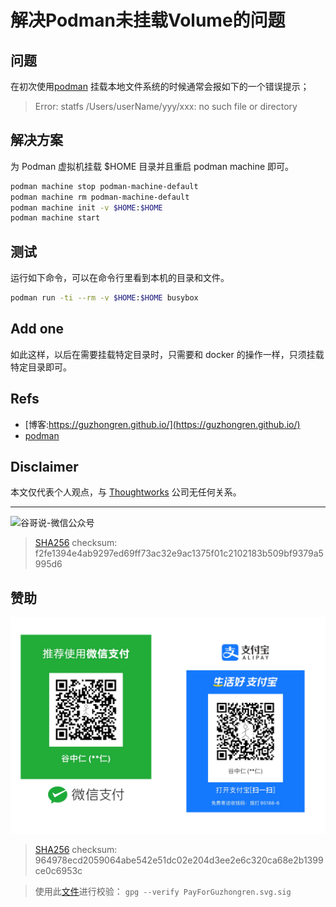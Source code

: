 # 解决Podman未挂载Volume的问题


## 问题

在初次使用[podman](https://podman.io/) 挂载本地文件系统的时候通常会报如下的一个错误提示；

> Error: statfs /Users/userName/yyy/xxx: no such file or directory

## 解决方案

为 Podman 虚拟机挂载 $HOME 目录并且重启 podman machine 即可。

```sh
podman machine stop podman-machine-default
podman machine rm podman-machine-default
podman machine init -v $HOME:$HOME
podman machine start
```

## 测试

运行如下命令，可以在命令行里看到本机的目录和文件。
```sh
podman run -ti --rm -v $HOME:$HOME busybox
```

## Add one

如此这样，以后在需要挂载特定目录时，只需要和 docker 的操作一样，只须挂载特定目录即可。

## Refs

* [博客:https://guzhongren.github.io/](https://guzhongren.github.io/)
* [podman](https://podman.io/)

## Disclaimer

本文仅代表个人观点，与 [Thoughtworks](https://www.Thoughtworks.com/) 公司无任何关系。

----
![谷哥说-微信公众号](https://cdn.staticaly.com/gh/guzhongren/data-hosting@main/20210819/wechat.ae9zxgscqcg.png)
> [SHA256](https://emn178.github.io/online-tools/sha256_checksum.html) checksum: f2fe1394e4ab9297ed69ff73ac32e9ac1375f01c2102183b509bf9379a5995d6

## 赞助

![PayForGuzhongren](/images/pay/PayForGuzhongren.svg)
> [SHA256](https://emn178.github.io/online-tools/sha256_checksum.html) checksum: 964978ecd2059064abe542e51dc02e204d3ee2e6c320ca68e2b1399ce0c6953c

> 使用此[文件](https://guzhongren.github.io/images/pay/payforguzhongren.svg.sig)进行校验： `gpg --verify PayForGuzhongren.svg.sig`

